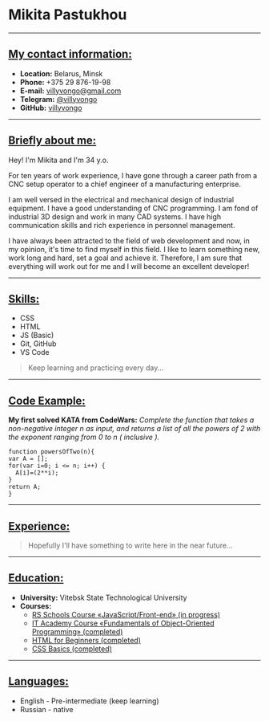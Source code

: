 # Mikita Pastukhou

---

## [My contact information:](#my-contact-information)

- **Location:** Belarus, Minsk
- **Phone:** +375 29 876-19-98
- **E-mail:** villyvongo@gmail.com
- **Telegram:** [@villyvongo](https://t.me/villyvongo)
- **GitHub:** [villyvongo](https://gist.github.com/villyvongo)

---

## [Briefly about me:](#briefly-about-me)

Hey! I'm Mikita and I'm 34 y.o.

For ten years of work experience, I have gone through a career path from a CNC setup operator to a chief engineer of a manufacturing enterprise.

I am well versed in the electrical and mechanical design of industrial equipment. I have a good understanding of CNC programming. I am fond of industrial 3D design and work in many CAD systems. I have high communication skills and rich experience in personnel management.

I have always been attracted to the field of web development and now, in my opinion, it's time to find myself in this field. I like to learn something new, work long and hard, set a goal and achieve it. Therefore, I am sure that everything will work out for me and I will become an excellent developer!

---

## [Skills:](#skills)

- CSS
- HTML
- JS (Basic)
- Git, GitHub
- VS Code

> Keep learning and practicing every day...

---

## [Code Example:](#code-example)

**My first solved KATA from CodeWars:** _Complete the function that takes a non-negative integer n as input, and returns a list of all the powers of 2 with the exponent ranging from 0 to n ( inclusive )._

```
function powersOfTwo(n){
var A = [];
for(var i=0; i <= n; i++) {
  A[i]=(2**i);
}
return A;
}
```

---

## [Experience:](#experience)

> Hopefully I'll have something to write here in the near future...

---

## [Education:](#education)

- **University:** Vitebsk State Technological University
- **Courses:**
  - [RS Schools Course «JavaScript/Front-end» (in progress)](https://rs.school/js/)
  - [IT Academy Course «Fundamentals of Object-Oriented Programming» (completed)](https://www.it-academy.by/course/osnovy-programmirovaniya/osnovy-oop/)
  - [HTML for Beginners (completed)](https://ru.code-basics.com/languages/html)
  - [CSS Basics (completed)](https://webref.ru/course/css-basics)

---

## [Languages:](#languages)

- English - Pre-intermediate (keep learning)
- Russian - native
